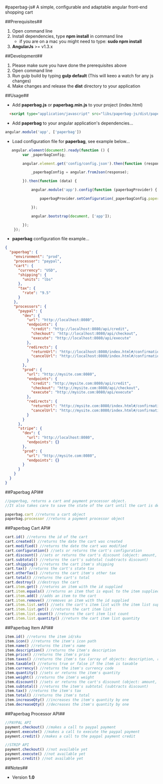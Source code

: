 #paperbag-js#
A simple, configurable and adaptable angular front-end shopping cart

##Prerequisites##
1. Open command line
2. Install dependencies, type **npm install** in command line
    + if you are on a mac you might need to type: **sudo npm install**
3. **AngularJs** >= v1.3.x 

##Development##
1. Please make sure you have done the prerequisites above
2. Open command line
3. Run gulp build by typing **gulp default** (This will keeo a watch for any js changes)
4. Make changes and release the **dist** directory to your application

##Usage##
+ Add **paperbag.js** or **paperbag.min.js** to your project (index.html)

```html
  <script type="application/javascript" src="libs/paperbag-js/dist/paperbag.js"></script>
```

+ Add **paperbag** to your angular application's dependencies...

```javascript
angular.module('app', ['paperbag'])
```
 
+ Load configuration file for **paperbag**, see example below...

```javascript
   angular.element(document).ready(function () {
        var _paperbagConfig;

        angular.element.get('config/config.json').then(function (response) {

            _paperbagConfig = angular.fromJson(response);

        }).then(function (data) {

            angular.module('app').config(function (paperbagProvider) {

                paperbagProvider.setConfiguration(_paperbagConfig.paperbag);

            });

            angular.bootstrap(document, ['app']);

        });
    });
```

+ **paperbag** configuration file example...

```json
{
  "paperbag": {
    "environment": "prod",
    "processor": "paypal",
    "cart": {
      "currency": "USD",
      "shipping": {
        "units": "lbs"
      },
      "tax": {
        "rate": "9.5"
      }
    },
    "processors": {
      "paypal": {
        "dev": {
          "url": "http://localhost:8080",
          "endpoints": {
            "credit": "http://localhost:8080/api/credit",
            "checkout": "http://localhost:8080/api/checkout",
            "execute": "http://localhost:8080/api/execute"
          },
          "redirects": {
            "returnUrl": "http://localhost:8080/index.html#/confirmation",
            "cancelUrl": "http://localhost:8080/index.html#/confirmation"
          }
        },
        "prod": {
          "url": "http://mysite.com:8080",
          "endpoints": {
            "credit": "http://mysite.com:8080/api/credit",
            "checkout": "http://mysite.com:8080/api/checkout",
            "execute": "http://mysite.com:8080/api/execute"
          },
          "redirects": {
            "returnUrl": "http://mysite.com:8080/index.html#/confirmation",
            "cancelUrl": "http://mysite.com:8080/index.html#/confirmation"
          }
        }
      },
      "stripe": {
        "dev": {
          "url": "http://localhost:8080",
          "endpoints": {}
        },
        "prod": {
          "url": "http://mysite.com:8080",
          "endpoints": {}
        }
      }
    }
  }
}
```

##Paperbag API##

```javascript
//paperbag, returns a cart and payment processor object. 
//It also takes care to save the state of the cart until the cart is destroyed.

paperbag.cart //returns a cart object
paperbag.processor //returns a payment processor object
```

##Paperbag Cart API#

```javascript
cart.id() //returns the id of the cart
cart.created() //returns the date the cart was created
cart.modified() //returns the date the cart was modified
cart.configuration() //sets or returns the cart's configuration
cart.discount() //sets or returns the cart's discount (object: amount, type)
cart.subtotal() //returns the cart's subtotal (subtracts discount)
cart.shipping() //returns the cart item's shipping
cart.tax() //returns the cart's state tax
cart.otherTax() //returns the cart item's other tax
cart.total() //returns the cart's total
cart.destroy() //destroys the cart
cart.item.get() //returns an item with the id supplied
cart.item.equals() //returns an item that is equal to the item supplied
cart.item.add() //adds an item to the cart
cart.item.remove() //removes an item with the id supplied
cart.item.list.set() //sets the cart's item list with the item list supplied
cart.item.list.get() //returns the cart item list
cart.item.list.count() //returns the cart item list count
cart.item.list.quantity() //return the cart item list quantity
```

##Paperbag Item API##

```javascript
item.id() //returns the item id/sku
item.icon() //returns the item's icon path
item.name() //returns the item's name
item.description() //returns the item's description
item.price() //returns the item's price
item.taxes() //returns the item's tax (array of objects: description, rate)
item.taxable() //returns true or false if the item is taxable
item.currency() //returns the item's currency code
item.quantity() //sets or returns the item's quantity
item.weight() //returns the item's weight
item.discount() //sets or returns the cart's discount (object: amount, type)
item.subtotal() //returns the item's subtotal (subtracts discount)
item.tax() //returns the item's tax
item.total() //returns the item's total
item.increaseQty() //increases the item's quantity by one
item.decreaseQty() //decreases the item's quantity by one

```

##Paperbag Processor API##

```javascript
//PAYPAL API
payment.checkout() //makes a call to paypal payment
payment.execute() //makes a call to execute the paypal payment
payment.credit() //makes a call to the paypal payment credit

//STRIP API
payment.checkout() //not available yet
payment.execute() //not available yet
payment.credit() //not available yet
```

##Notes##
+ Version **1.0**